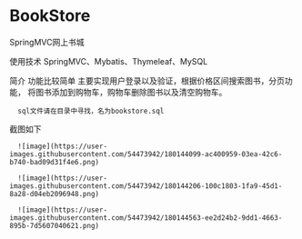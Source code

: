 # BookStore
SpringMVC网上书城

  使用技术
    SpringMVC、Mybatis、Thymeleaf、MySQL
  
  简介
      功能比较简单
      主要实现用户登录以及验证，根据价格区间搜索图书，分页功能，
      将图书添加到购物车，购物车删除图书以及清空购物车。
      
      sql文件请在目录中寻找，名为bookstore.sql
      
  截图如下
      
      ![image](https://user-images.githubusercontent.com/54473942/180144099-ac400959-03ea-42c6-b740-bad09d31f4e6.png)

      ![image](https://user-images.githubusercontent.com/54473942/180144206-100c1803-1fa9-45d1-8a28-d04eb2096948.png)
      
      ![image](https://user-images.githubusercontent.com/54473942/180144563-ee2d24b2-9dd1-4663-895b-7d5607040621.png)


